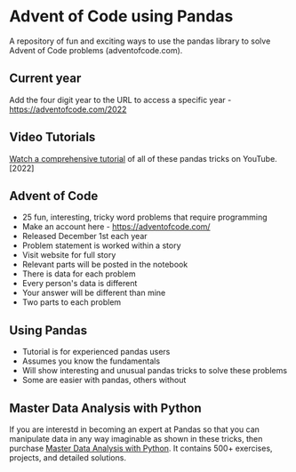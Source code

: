 # Advent of Code using Pandas

A repository of fun and exciting ways to use the pandas library to solve Advent of Code problems (adventofcode.com).

## Current year

Add the four digit year to the URL to access a specific year - https://adventofcode.com/2022

## Video Tutorials

[Watch a comprehensive tutorial](https://www.youtube.com/watch?v=6aH4RMrhbVc) of all of these pandas tricks on YouTube.
[2022]

## Advent of Code

* 25 fun, interesting, tricky word problems that require programming
* Make an account here - https://adventofcode.com/
* Released December 1st each year
* Problem statement is worked within a story
* Visit website for full story
* Relevant parts will be posted in the notebook
* There is data for each problem
* Every person's data is different
* Your answer will be different than mine
* Two parts to each problem

## Using Pandas

* Tutorial is for experienced pandas users
* Assumes you know the fundamentals
* Will show interesting and unusual pandas tricks to solve these problems
* Some are easier with pandas, others without

## Master Data Analysis with Python

If you are interestd in becoming an expert at Pandas so that you can manipulate data in any way imaginable as shown in these tricks, then purchase [Master Data Analysis with Python](https://dunderdata.com/master-data-analysis-with-python). It contains 500+ exercises, projects, and detailed solutions.